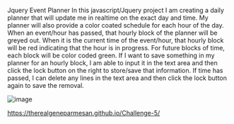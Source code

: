 Jquery Event Planner
In this javascript/Jquery project I am creating a daily planner that will update me in realtime on the exact day and time. 
My planner will also provide a color coated schedule for each hour of the day. 
When an event/hour has passed, that hourly block of the planner will be greyed out. 
When it is the current time of the event/hour, that hourly block will be red indicating that the hour is in progress.
For future blocks of time, each block will be color coded green.
If I want to save something in my planner for an hourly block, I am able to input it in the text area and then click the lock button on the right to store/save that information.
If time has passed, I can delete any lines in the text area and then click the lock button again to save the removal. 

![image](https://user-images.githubusercontent.com/119083185/214732892-e3c2c961-fc75-4956-b211-b2b29e895438.png)

https://therealgeneparmesan.github.io/Challenge-5/
